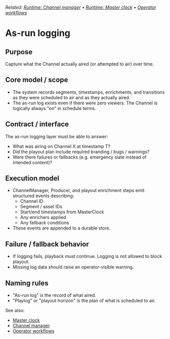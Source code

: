 _Related: [Runtime: Channel manager](ChannelManager.md) • [Runtime: Master clock](MasterClock.md) • [Operator workflows](../operator/OperatorWorkflows.md)_

# As-run logging

## Purpose

Capture what the Channel actually aired (or attempted to air) over time.

## Core model / scope

- The system records segments, timestamps, enrichments, and transitions as they were scheduled to air and as they actually aired.
- The as-run log exists even if there were zero viewers. The Channel is logically always "on" in schedule terms.

## Contract / interface

The as-run logging layer must be able to answer:

- What was airing on Channel X at timestamp T?
- Did the playout plan include required branding / bugs / warnings?
- Were there failures or fallbacks (e.g. emergency slate instead of intended content)?

## Execution model

- ChannelManager, Producer, and playout enrichment steps emit structured events describing:
  - Channel ID
  - Segment / asset IDs
  - Start/end timestamps from MasterClock
  - Any enrichers applied
  - Any fallback conditions
- These events are appended to a durable store.

## Failure / fallback behavior

- If logging fails, playback must continue. Logging is not allowed to block playout.
- Missing log data should raise an operator-visible warning.

## Naming rules

- "As-run log" is the record of what aired.
- "Playlog" or "playout horizon" is the plan of what is scheduled to air.

See also:

- [Master clock](MasterClock.md)
- [Channel manager](ChannelManager.md)
- [Operator workflows](../operator/OperatorWorkflows.md)
